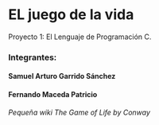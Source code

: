 # EL juego de la vida
Proyecto 1: El Lenguaje de Programación C.
### Integrantes:
#### Samuel Arturo Garrido Sánchez
#### Fernando Maceda Patricio
*Pequeña wiki The Game of Life by Conway*

